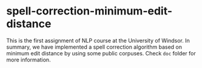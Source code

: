 # spell-correction-minimum-edit-distance

This is the first assignment of NLP course at the University of Windsor. In summary, we have implemented a spell correction algorithm based on minimum edit distance by using some public corpuses. 
Check `doc` folder for more information.
